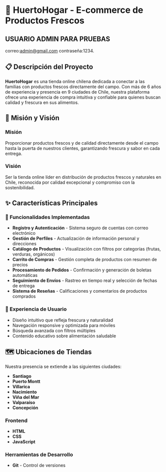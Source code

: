 # 🌱 HuertoHogar - E-commerce de Productos Frescos

## USUARIO ADMIN PARA PRUEBAS
correo:admin@gmail.com
contraseña:1234.

## 📋 Descripción del Proyecto

**HuertoHogar** es una tienda online chilena dedicada a conectar a las familias con productos frescos directamente del campo. Con más de 6 años de experiencia y presencia en 9 ciudades de Chile, nuestra plataforma ofrece una experiencia de compra intuitiva y confiable para quienes buscan calidad y frescura en sus alimentos.

## 🎯 Misión y Visión

### Misión
Proporcionar productos frescos y de calidad directamente desde el campo hasta la puerta de nuestros clientes, garantizando frescura y sabor en cada entrega.

### Visión
Ser la tienda online líder en distribución de productos frescos y naturales en Chile, reconocida por calidad excepcional y compromiso con la sostenibilidad.

## ✨ Características Principales

### 🛒 Funcionalidades Implementadas
- **Registro y Autenticación** - Sistema seguro de cuentas con correo electrónico
- **Gestión de Perfiles** - Actualización de información personal y direcciones
- **Catálogo de Productos** - Visualización con filtros por categorías (frutas, verduras, orgánicos)
- **Carrito de Compras** - Gestión completa de productos con resumen de precios
- **Procesamiento de Pedidos** - Confirmación y generación de boletas automáticas
- **Seguimiento de Envíos** - Rastreo en tiempo real y selección de fechas de entrega
- **Sistema de Reseñas** - Calificaciones y comentarios de productos comprados

### 🎨 Experiencia de Usuario
- Diseño intuitivo que refleja frescura y naturalidad
- Navegación responsive y optimizada para móviles
- Búsqueda avanzada con filtros múltiples
- Contenido educativo sobre alimentación saludable

## 🗺️ Ubicaciones de Tiendas

Nuestra presencia se extiende a las siguientes ciudades:
- **Santiago**
- **Puerto Montt**
- **Villarica**
- **Nacimiento**
- **Viña del Mar**
- **Valparaíso**
- **Concepción**


### Frontend
- **HTML**
- **CSS**
- **JavaScript**



### Herramientas de Desarrollo
- **Git** - Control de versiones
